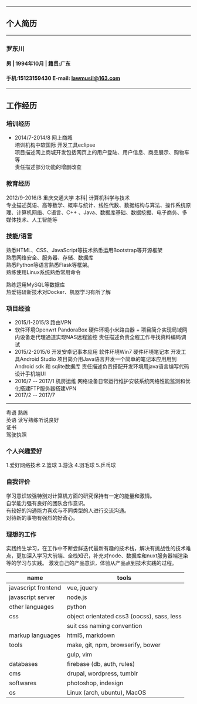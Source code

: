 


-------

## 个人简历  
---
### 罗东川  
#### 男 | 1994年10月 | 籍贯:广东   
#### 手机:15123159430     E-mail:  lawmusil@163.com  
---
##  工作经历

### 培训经历
+ 2014/7-2014/8   网上商城   
培训机构中软国际   开发工具eclipse  
项目描述网上商城开发包括网页上的用户登陆、用户信息、商品展示、购物车等  
责任描述部分功能的增删改查  

### 教育经历
2012/9-2016/8	重庆交通大学  本科| 计算机科学与技术  
专业描述英语、高等数学、概率与统计、线性代数、数据结构与算法、操作系统原理、计算机网络、C语言、C++ 、Java、数据库基础、数据挖掘、电子商务、多媒体技术、人工智能等

### 技能/语言
熟悉HTML、CSS、JavaScript等技术熟悉运用Bootstrap等开源框架  
熟悉网络安全、服务器、存储、数据库    
熟悉Python等语言熟悉Flask等框架。  
熟练使用Linux系统熟悉常用命令  

熟练运用MySQL等数据库   
热爱钻研新技术对Docker、机器学习有所了解  

### 项目经验
+ 2015/1-2015/3	路由VPN
+ 软件环境Openwrt PandoraBox   硬件环境小米路由器
      + 项目简介实现局域网内设备走代理通道实现NAS远程监控
责任描述负责全程工作寻找资料编码调试
+ 2015/2-2015/6	开发安卓记事本应用
软件环境Win7 硬件环境笔记本   开发工具Android Studio
项目简介用Java语言开发一个简单的笔记本应用用到Android sdk 和 sqlite数据库
责任描述负责搭配开发环境用java语言编写代码设计手机端UI
+ 2016/7 -- 2017/1   机房运维
网络设备日常运行维护安装系统网络性能监测和优化搭建FTP服务器搭建VPN
+ 2017/2 -- 2017/7 
---

粤语	熟练  
英语    读写熟练听说良好  
证书  
驾驶执照  

### 个人兴趣爱好
1.爱好网络技术 2.篮球  3.游泳  4.羽毛球 5.乒乓球  

### 自我评价
学习意识较强特别对计算机方面的研究保持有一定的能量和激情。  
自学能力强有良好的团队合作意识。  
有较好的沟通能力喜欢与不同类型的人进行交流沟通。  
对待新的事物有强烈的好奇心。

### 理想的工作
实践终生学习，在工作中不断尝鲜迭代最新有趣的技术栈，解决有挑战性的技术难点，更加深入学习大前端、全栈知识，补充对node、数据库和nuxt服务器端渲染等的学习与实践。 
激发自己的产品意识，体验从产品点到技术实践的过程。

name | tools
---- | ---
|  javascript frontend | vue, jquery                                |  
|  javascript server   | node.js               |
|  other languages     | python                                      |
|  css                 | object orientated css3 (oocss), sass, less |
|                      | suit css naming convention                 |
|  markup languages    | html5, markdown                      |
|  tools               | make, git, npm, browserify, bower          |
|                     | gulp, vim                 |
| databases           | firebase (db, auth, rules)                 |
| cms                 | drupal, wordpress, tumblr                  |
| softwares           | photoshop, indesign |
| os                  | Linux (arch, ubuntu), MacOS                  |
